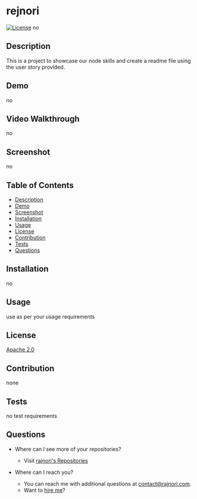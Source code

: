 rejnori
====
[![License](https://img.shields.io/badge/License-Apache%202.0-blue.svg)](https://opensource.org/licenses/Apache-2.0) no

Description
---
This is a project to showcase our node skills and create a readme file using the user story provided.

Demo
---
no

Video Walkthrough
---
no

Screenshot
---
no

Table of Contents
---
- [Description](#description)
- [Demo](#demo)
- [Screenshot](#screenshot)
- [Installation](#installation)
- [Usage](#usage)
- [License](#license)
- [Contribution](#contribution)
- [Tests](#tests)
- [Questions](#questions)

Installation
---
no

Usage
---
use as per your usage requirements

License
---
[Apache 2.0](https://opensource.org/licenses/Apache-2.0)

Contribution
---
none

Tests
---
no test requirements 

Questions
---
- Where can I see more of your repositories?
	- Visit [rajnori's Repositories](https://github.com/rajnori)

- Where can I reach you?
	- You can reach me with additional questions at <a href='mailto:contact@rajnori.com'>contact@rajnori.com</a>.
	- Want to [hire me](www.linkedin.com/rajnori)?